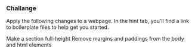 <h3>Challange</h3>
Apply the following changes to a webpage. In the hint tab, you'll find a link to boilerplate files to help get you started.

Make a section full-height
Remove margins and paddings from the body and html elements
